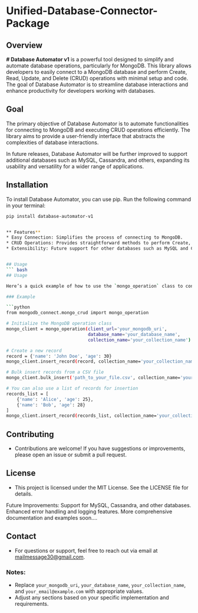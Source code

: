 # Unified-Database-Connector-Package

## Overview

**# Database Automator v1** is a powerful tool designed to simplify and automate database operations, particularly for MongoDB. This library allows developers to easily connect to a MongoDB database and perform Create, Read, Update, and Delete (CRUD) operations with minimal setup and code. The goal of Database Automator is to streamline database interactions and enhance productivity for developers working with databases.

## Goal

The primary objective of Database Automator is to automate functionalities for connecting to MongoDB and executing CRUD operations efficiently. The library aims to provide a user-friendly interface that abstracts the complexities of database interactions. 

In future releases, Database Automator will be further improved to support additional databases such as MySQL, Cassandra, and others, expanding its usability and versatility for a wider range of applications.

## Installation

To install Database Automator, you can use pip. Run the following command in your terminal:

```bash
pip install database-automator-v1


** Features** 
* Easy Connection: Simplifies the process of connecting to MongoDB.
* CRUD Operations: Provides straightforward methods to perform Create, Read, Update, and Delete operations.
* Extensibility: Future support for other databases such as MySQL and Cassandra.


## Usage
``` bash
## Usage

Here’s a quick example of how to use the `mongo_operation` class to connect to a MongoDB database and perform CRUD operations:

### Example

```python
from mongodb_connect.mongo_crud import mongo_operation

# Initialize the MongoDB operation class
mongo_client = mongo_operation(client_url='your_mongodb_uri', 
                               database_name='your_database_name', 
                               collection_name='your_collection_name')

# Create a new record
record = {'name': 'John Doe', 'age': 30}
mongo_client.insert_record(record, collection_name='your_collection_name')

# Bulk insert records from a CSV file
mongo_client.bulk_insert('path_to_your_file.csv', collection_name='your_collection_name')

# You can also use a list of records for insertion
records_list = [
    {'name': 'Alice', 'age': 25},
    {'name': 'Bob', 'age': 28}
]
mongo_client.insert_record(records_list, collection_name='your_collection_name')


```

## Contributing
* Contributions are welcome! If you have suggestions or improvements, please open an issue or submit a pull request.



## License
* This project is licensed under the MIT License. See the LICENSE file for details.

Future Improvements: 
Support for MySQL, Cassandra, and other databases.
Enhanced error handling and logging features.
More comprehensive documentation and examples soon....



## Contact
* For questions or support, feel free to reach out via email at mailmessage30@gmail.com.



### Notes:
- Replace `your_mongodb_uri`, `your_database_name`, `your_collection_name`, and `your_email@example.com` with appropriate values.
- Adjust any sections based on your specific implementation and requirements.
